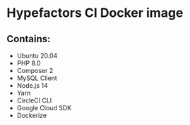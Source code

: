 # Hypefactors CI Docker image

## Contains:
* Ubuntu 20.04
* PHP 8.0
* Composer 2
* MySQL Client
* Node.js 14
* Yarn
* CircleCI CLI
* Google Cloud SDK
* Dockerize
